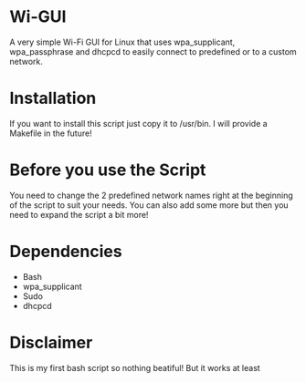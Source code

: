 # Wi-GUI
A very simple Wi-Fi GUI for Linux that uses wpa_supplicant, wpa_passphrase and dhcpcd to
easily connect to predefined or to a custom network.

# Installation
If you want to install this script just copy it to /usr/bin.
I will provide a Makefile in the future!

# Before you use the Script
You need to change the 2 predefined network names right at the beginning of the script
to suit your needs. You can also add some more but then you need to expand the script
a bit more!

# Dependencies
- Bash
- wpa_supplicant
- Sudo
- dhcpcd

# Disclaimer
This is my first bash script so nothing beatiful! But it works at least
